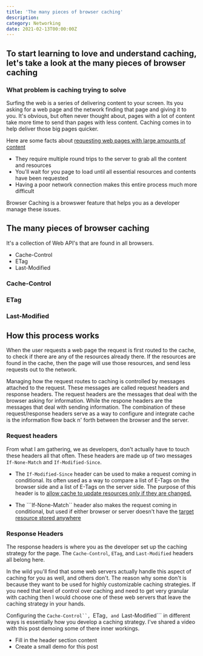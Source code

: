 ```yaml
---
title: 'The many pieces of browser caching'
description: 
category: Networking
date: 2021-02-13T00:00:00Z
---
```


## To start learning to love and understand caching, let's take a look at the many pieces of browser caching

### What problem is caching trying to solve

Surfing the web is a series of delivering content to your screen. Its you asking for a web page and the network finding that page and giving it to you. It's obvious, but often never thought about, pages with a lot of content take more time to send than pages with less content. Caching comes in to help deliver those big pages quicker. 

Here are some facts about [requesting web pages with large amounts of content](https://web.dev/http-cache/)
* They require multiple round trips to the server to grab all the content and resources
* You'll wait for you page to load until all essential resources and contents have been requested
* Having a poor network connection makes this entire process much more difficult

Browser Caching is a browswer feature that helps you as a developer manage these issues. 

## The many pieces of browser caching

It's a collection of Web API's that are found in all browsers. 

* Cache-Control
* ETag
* Last-Modified

### Cache-Control

### ETag

### Last-Modified

## How this process works 

When the user requests a web page the request is first routed to the cache, to check if there are any of the resources already there. If the resources  are found in the cache, then the page will use those resources, and send less requests out to the network. 

Managing how the request routes to caching is controlled by messages attached to the request. These messages are called request headers and response headers. The request headers are the messages that deal with the browser asking for information. While the respone headers are the messages that deal with sending information. The combination of these request/response headers serve as a way to configure and integrate cache is the information flow back n' forth between the browser and the server.

### Request headers

From what I am gathering, we as developers, don't actually have to touch these headers all that often. These headers are made up of two messages ```If-None-Match``` and ```If-Modified-Since```. 

* The ```If-Modified-Since``` header can be used to make a request coming in conditional.  Its often used as a way to compare a list of E-Tags on the browser side and a list of E-Tags on the server side. The purpose of this header is to [allow cache to update resources only if they are changed.](https://www.oreilly.com/library/view/http-the-definitive/1565925092/re30.html)

* The ```If-None-Match`` header also makes the request coming in conditional, but used if either browser or server doesn't have the [target resource stored anywhere](https://tools.ietf.org/html/rfc7232#page-14)

### Response Headers

The response headers is where you as the developer set up the caching strategy for the page. The ```Cache-Control```, ```ETag```, and ```Last-Modified``` headers all belong here.

In the wild you'll find that some web servers actually handle this aspect of caching for you as well, and others don't. The reason why some don't is because they want to be used for highly customizable caching strategies. If you need that level of control over caching and need to get very granular with caching then I would choose one of these web servers that leave the caching strategy in your hands. 

Configuring the ```Cache-Control``, ```ETag```, and ```Last-Modified``` in different ways is essentially how you develop a caching strategy. I've shared a video with this post demoing some of there inner workings.

<!-- Post todos -->
* Fill in the header section content
* Create a small demo for this post
